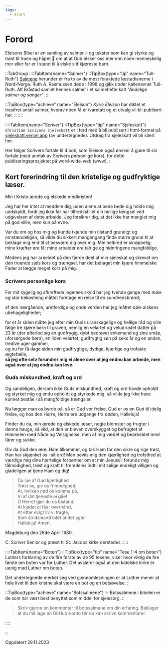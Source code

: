 ```yaml
---
tags:
  - Start
---
```


# Forord
Eleisons Bibel er en samling av salmer 🎶 og tekster som kan gi styrke og trøst til troen og håpet 🙏 om at at Gud elsker oss mer enn noen menneskelig mor eller far er i stand til å elske sitt kjæreste barn.

::TabGroup
::::TabItem{name="Salmer"}
::TipBox{type="tip" name="Tull-Ruth"}
[Salmene](http://localhost:3000/list?theme=salmer) herunder er fra to av de mest foraktede læstadianerne i Nord-Norge. Ruth A. Rasmussen døde i 1998 og gikk under kallenavnet Tull-Ruth. Alf Bråstad samlet hennes salmer i et salmehefte kalt _"Åndelige salmer og sanger"_. 
::

::TipBox{type="achieve" name="Eleison"}
_Kyrie Eleison_ har diktet et tresifret antall salmer, hvorav noen få er ivaretatt og et utvalg vil bli publisert her.
::
::::

::::TabItem{name="Scriver"}
::TipBox{type="tip" name="Sjeleskatt"}
`Christian Scrivers Sjeleskatt` er i ferd med å bli publisert i html-format på [sjeleskatt.vercel.app](https://sjeleskatt.vercel.app) (av undertegnede). Utdrag fra sjeleskatt vil bli sitert her.

Her følger Scrivers fortale til 4.bok, som Eleison også ønsker å gjøre til sin fortale (med unntak av Scrivers personlige kors), for dette publiseringsprosjektet på word-wide-web (www).
::

## Kort forerindring til den kristelige og gudfryktige læser.
Min i Kristo ærede og elskede medkristen!

Jeg har her intet at meddele dig, uden alene at bede bede dig holde mig undskyldt, fordi jeg ikke før har tilfredsstillet din hellige længsel ved udgivelsen af dette arbeide. Jeg forsikrer dig, at det ikke har manglet mig på god villie, men kun på evne. 

Var du om og hos mig og kunde tkjende min tilstand grundigt og omstændeligen, så vilde du sikkert mangengang finde større grund til at beklage mig end til at besvære dig over mig. Min helbred er skrøpbelig; mine kræfter ere få; mine arbeider ere talrige og hidnringene mangfoldige. 

Medens jeg har arbeidet på den fjerde deel af min sjeleskat og skrevet om den troende sjels kors og trængsel, har det behaget min kjære himmelske Fader at lægge meget kors på mig. 

### Scrivers personlige kors
For mit sygelig og afkreftede legemes skyld har jeg tvende gange med møie og stor bekostning måttet foretage en reise til en sundhedsbrønd; 

af den nærgående, uretferdige og onde verden har jeg måttet døie alskens ubehageligheder; 

for et år siden måtte jeg efter min Guds uranskagelige og hellige råd og vilie følge tre kjære børn til graven, nemlig en velartet og veludrustet datter på 23 år (der efterlod sig en gudfrygig, dybt bedrøvet enkemand og sine småe, uforsørgede børn), en liden velartet, gudfrygtig søn på seks år og en anden, tredive uger gammel,  
og nu for få dage siden min gudfrygtige, dydige, kjærlige og trofaste ægtefælle,  
**så jeg ofte selv forundrer mig ei alene over at jeg endnu kan arbeide, men også over at jeg endnu kan leve.**

### Guds miskundhed, kraft og ord
Og sandeligen, dersom ikke Guds miskundhed, kraft og ord havde opholdt og styrket mig og endu opholdt og styrkede mig, så vilde jeg ikke have kunnet beståe i så mangfoldige trængsler.

Nu lægger man os byrde på, så er Gud vor frelse, Gud er os en Gud til idelig frelse, og hos den Herre, Herre ere udgange fra døden, Halleluja!

Finder du da, min ærede og elskede læser, nogle blomster og frugter i denne hauge, så viid, at den er bleven overskygget og befrugtet af Himmelen med Nåde og Velsignelse, men af mig vædet og bearbeidet med tårer og sukke.

Giv da Gud den ære, Ham tilkommer, og tak Ham for den sikre og rige trøst, Han har skjænket os i sit ord! Men beviis mig den kjærlighed og trofsthed at værdige mig dine hjertelige forbønner om at min Jesusvil forunde mig tålmodighed, trøst og kraft til fremdeles indtil mit salige endeligt villigen og gladeligen at tjene Ham og dig!

> Du lue af Gud kjærlighed  
Trøst os, giv os frimodighed,  
At, hvilken nød os komme på,  
Vi af din tjeneste ei gåe!  
O Herre! gjør du os bistand,  
At kjødet ei fåer overhånd,  
At efter evigt liv vi tragte,  
Som stridsmand intet andet agte!  
Halleluja! Amen.

Magdeburg den 26de April 1680.

C. Scriver
Senior og præst til St. Jacobs kirke derstedes.
::::

::::TabItem{name="Boten"}
::TipBox{type="tip" name="Tese 1-4 om boten"}
Luthers forklaring av de fire første av de 95 tesene, viser hvor viktig de fire første om boten var for Luther. Det avslører også at den katolske kirke er uenig med Luther om boten. 

Det undertegnede merket seg ved gjennomlesningen er at Luther mener at hele livet til den kristne skal være en bot og en botsøvelse.
::

::TipBox{type="achieve" name="Botssalmene"}
:sparkles: Botssalmene i bibelen er de som har vært best benyttet som middel for sjelesorg.
::

> Skriv gjerne en kommentar til botssalmene om din erfaring. Beklager at du må lage en GitHub-konto før du kan skrive kommentarer.

::::

::

Oppdatert 29.11.2023